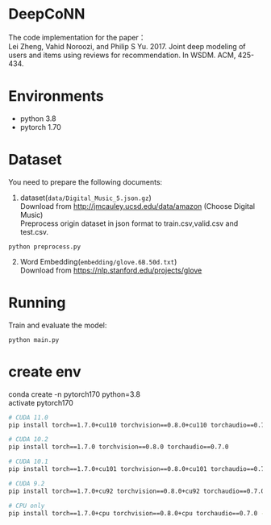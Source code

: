 DeepCoNN
===
The code implementation for the paper：  
Lei Zheng, Vahid Noroozi, and Philip S Yu. 2017. Joint deep modeling of users and items using reviews for recommendation. In WSDM. ACM, 425-434.

# Environments
  + python 3.8
  + pytorch 1.70

# Dataset
  You need to prepare the following documents:  
  1. dataset(`data/Digital_Music_5.json.gz`)  
   Download from http://jmcauley.ucsd.edu/data/amazon (Choose Digital Music)  
   Preprocess origin dataset in json format to train.csv,valid.csv and test.csv.  
   ```
   python preprocess.py
   ```

  2. Word Embedding(`embedding/glove.6B.50d.txt`)  
   Download from https://nlp.stanford.edu/projects/glove

# Running

Train and evaluate the model:
```
python main.py
```
# create env
conda create -n pytorch170 python=3.8     
activate pytorch170
```bash
# CUDA 11.0
pip install torch==1.7.0+cu110 torchvision==0.8.0+cu110 torchaudio==0.7.0 -f https://download.pytorch.org/whl/torch_stable.html

# CUDA 10.2
pip install torch==1.7.0 torchvision==0.8.0 torchaudio==0.7.0

# CUDA 10.1
pip install torch==1.7.0+cu101 torchvision==0.8.0+cu101 torchaudio==0.7.0 -f https://download.pytorch.org/whl/torch_stable.html

# CUDA 9.2
pip install torch==1.7.0+cu92 torchvision==0.8.0+cu92 torchaudio==0.7.0 -f https://download.pytorch.org/whl/torch_stable.html

# CPU only
pip install torch==1.7.0+cpu torchvision==0.8.0+cpu torchaudio==0.7.0 -f https://download.pytorch.org/whl/torch_stable.html
```
